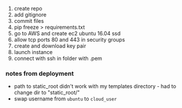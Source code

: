 1. create repo
2. add gitignore
3. commit files
4. pip freeze > requirements.txt
5. go to AWS and create ec2 ubuntu 16.04 ssd
6. allow tcp ports 80 and 443 in security groups
7. create and download key pair
8. launch instance
9. connect with ssh in folder with .pem



### notes from deployment
* path to static_root didn't work with my templates directory - had to change dir to "static_root/"
* swap username from `ubuntu` to `cloud_user` 
<!--stackedit_data:
eyJoaXN0b3J5IjpbLTEzODU4Njg1NDksMjA0MDQxMjM3MSw3Mz
A5OTgxMTZdfQ==
-->